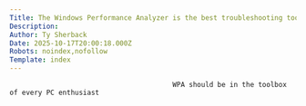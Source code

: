 ```yaml
---
Title: The Windows Performance Analyzer is the best troubleshooting tool you're not using
Description: 
Author: Ty Sherback
Date: 2025-10-17T20:00:18.000Z
Robots: noindex,nofollow
Template: index
---
```


                                            WPA should be in the toolbox of every PC enthusiast
                                        